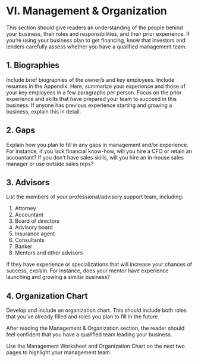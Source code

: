 # VI. Management & Organization

This section should give readers an understanding of the people behind your business, their roles and responsibilities, and their prior experience. If you’re using your business plan to get financing, know that investors and lenders carefully assess whether you have a qualified management team. 

## 1. Biographies
Include brief biographies of the owner/s and key employees. Include resumes in the Appendix. Here, summarize your experience and those of your key employees in a few paragraphs per person. Focus on the prior experience and skills that have prepared your team to succeed in this business. If anyone has previous experience starting and growing a business, explain this in detail. 

## 2. Gaps
Explain how you plan to fill in any gaps in management and/or experience. For instance, if you lack financial know-how, will you hire a CFO or retain an accountant? If you don’t have sales skills, will you hire an in-house sales manager or use outside sales reps? 

## 3. Advisors
List the members of your professional/advisory support team, including:
1. Attorney
2. Accountant
3. Board of directors
4. Advisory board
5. Insurance agent
6. Consultants
7. Banker
8. Mentors and other advisors

If they have experience or specializations that will increase your chances of success, explain. For instance, does your mentor have experience launching and growing a similar business? 

## 4. Organization Chart 
Develop and include an organization chart. This should include both roles that you’ve already filled and roles you plan to fill in the future. 

After reading the Management & Organization section, the reader should feel confident that you have a qualified team leading your business.  

Use the Management Worksheet and Organization Chart on the next two pages to highlight your management team.
